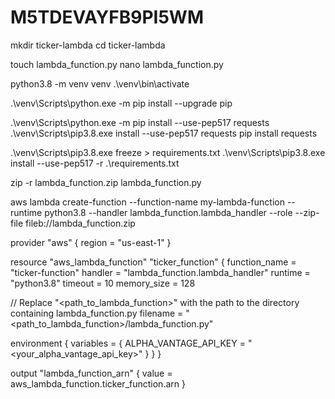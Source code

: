 # M5TDEVAYFB9PI5WM

mkdir ticker-lambda
cd ticker-lambda

touch lambda_function.py
nano lambda_function.py

python3.8 -m venv venv
.\venv\bin\activate

.\venv\Scripts\python.exe -m pip install --upgrade pip

.\venv\Scripts\python.exe -m pip install --use-pep517 requests
.\venv\Scripts\pip3.8.exe install --use-pep517 requests
pip install requests

.\venv\Scripts\pip3.8.exe freeze > requirements.txt
.\venv\Scripts\pip3.8.exe install --use-pep517 -r .\requirements.txt

zip -r lambda_function.zip lambda_function.py

aws lambda create-function --function-name my-lambda-function --runtime python3.8 --handler lambda_function.lambda_handler --role <your-lambda-role-arn> --zip-file fileb://lambda_function.zip


provider "aws" {
  region = "us-east-1"
}

resource "aws_lambda_function" "ticker_function" {
  function_name = "ticker-function"
  handler       = "lambda_function.lambda_handler"
  runtime       = "python3.8"
  timeout       = 10
  memory_size   = 128

  // Replace "<path_to_lambda_function>" with the path to the directory containing lambda_function.py
  filename      = "<path_to_lambda_function>/lambda_function.py"

  environment {
    variables = {
      ALPHA_VANTAGE_API_KEY = "<your_alpha_vantage_api_key>"
    }
  }
}

output "lambda_function_arn" {
  value = aws_lambda_function.ticker_function.arn
}
